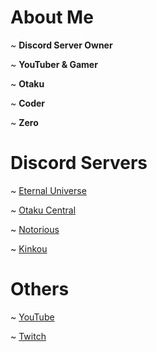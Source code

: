 # About Me

~ **Discord Server Owner**

~ **YouTuber & Gamer**

 ~ **Otaku**

~ **Coder**

~ **Zero**

# Discord Servers

~ [Eternal Universe](https://discord.gg/6r5ks2uSjj)

~ [Otaku Central](https://discord.gg/PJQCTfPcwE)

~ [Notorious](https://discord.gg/NquARaYF2q)

~ [Kinkou](https://discord.gg/sUuNMmEMyj)

# Others

~ [YouTube](https://www.youtube.com/channel/UCMCe9qbbfrRV30Om-7nlrSQ)

~ [Twitch](https://www.twitch.tv/izuku220)
